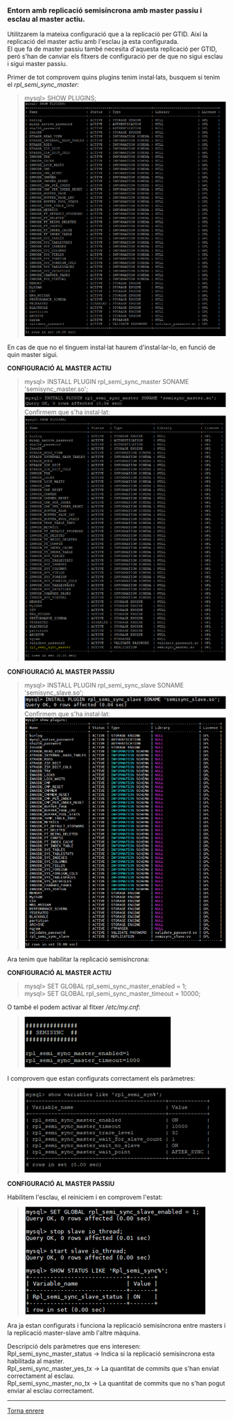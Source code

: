 ### Entorn amb replicació semisíncrona amb master passiu i esclau al master actiu.
  
Utilitzarem la mateixa configuració que a la replicació per GTID. Així la replicació del master actiu amb l'esclau ja esta configurada.  
El que fa de master passiu també necesita d'aquesta replicació per GTID, peró s'han de canviar els fitxers de configuració per de que no sigui esclau i sigui master passiu.  

Primer de tot comprovem quins plugins tenim instal·lats, busquem si tenim el _rpl_semi_sync_master_:  
> mysql> SHOW PLUGINS;  
>  ![1](https://raw.githubusercontent.com/Josep88/MP10UF2-A4/master/img/exercici3/master/Captura1.PNG)  
  
En cas de que no el tinguem instal·lat haurem d'instal·lar-lo, en funció de quin master sigui.

__CONFIGURACIÓ AL MASTER ACTIU__  
  
> mysql> INSTALL PLUGIN rpl_semi_sync_master SONAME 'semisync_master.so';  
>  ![2](https://raw.githubusercontent.com/Josep88/MP10UF2-A4/master/img/exercici3/master/Captura2.PNG)  
Confirmem que s'ha instal·lat:  
>  ![3](https://raw.githubusercontent.com/Josep88/MP10UF2-A4/master/img/exercici3/master/Captura3.PNG)  

__CONFIGURACIÓ AL MASTER PASSIU__  
  
> mysql> INSTALL PLUGIN rpl_semi_sync_slave SONAME 'semisync_slave.so';  
>  ![1](https://raw.githubusercontent.com/Josep88/MP10UF2-A4/master/img/exercici3/master2/Captura9.PNG)  
Confirmem que s'ha instal·lat:  
>  ![2](https://raw.githubusercontent.com/Josep88/MP10UF2-A4/master/img/exercici3/master2/Captura10.PNG)  
  
  
Ara tenim que habilitar la replicació semisíncrona:  
  
__CONFIGURACIÓ AL MASTER ACTIU__  
  
> mysql> SET GLOBAL rpl_semi_sync_master_enabled = 1;   
> mysql> SET GLOBAL rpl_semi_sync_master_timeout = 10000;  
  
O també el podem activar al fitxer _/etc/my.cnf_:  
>  ![3](https://raw.githubusercontent.com/Josep88/MP10UF2-A4/master/img/exercici3/master/Captura4b.PNG)  
  
I comprovem que estan configurats correctament els paràmetres:  
>  ![3](https://raw.githubusercontent.com/Josep88/MP10UF2-A4/master/img/exercici3/master/Captura5.PNG)  

__CONFIGURACIÓ AL MASTER PASSIU__  
  
Habilitem l'esclau, el reiniciem i en comprovem l'estat:
>  ![2](https://raw.githubusercontent.com/Josep88/MP10UF2-A4/master/img/exercici3/master2/Captura11.PNG)  
  
  
Ara ja estan configurats i funciona la replicació semisíncrona entre masters i la replicació master-slave amb l'altre màquina.  
  
Descripció dels paràmetres que ens interesen:  
Rpl_semi_sync_master_status -> Indica si la replicació semisíncrona esta habilitada al master.  
Rpl_semi_sync_master_yes_tx -> La quantitat de commits que s'han enviat correctament al esclau.  
Rpl_semi_sync_master_no_tx  -> La quantitat de commits que no s'han pogut enviar al esclau correctament.  
  
***
[Torna enrere](https://github.com/Josep88/MP10UF2-A4)
